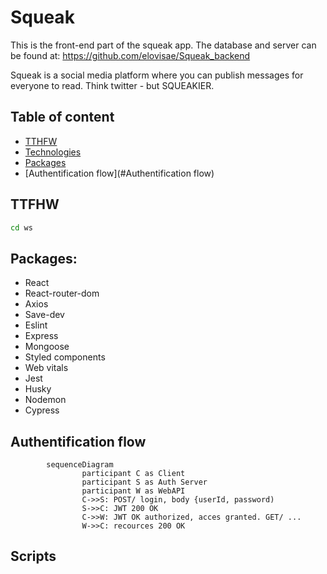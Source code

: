 # Squeak
This is the front-end part of the squeak app. The database and server can be found at: https://github.com/elovisae/Squeak_backend

Squeak is a social media platform where you can publish messages for everyone to read. Think twitter - but SQUEAKIER.

## Table of content
* [TTHFW](#TFFHW)
* [Technologies](#Technologies:)
* [Packages](#Packages) 
* [Authentification flow](#Authentification flow)
## TTFHW

```bash
cd ws
```


## Packages:
- React
- React-router-dom
- Axios
- Save-dev
- Eslint
- Express
- Mongoose
- Styled components
- Web vitals
- Jest
- Husky
- Nodemon
- Cypress


## Authentification flow

```mermaid
        sequenceDiagram
                participant C as Client
                participant S as Auth Server
                participant W as WebAPI
                C->>S: POST/ login, body {userId, password)
                S->>C: JWT 200 OK
                C->>W: JWT OK authorized, acces granted. GET/ ...
                W->>C: recources 200 OK
```

## Scripts





